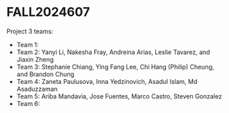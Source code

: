 # FALL2024607

Project 3 teams:

- Team 1:
- Team 2: Yanyi Li, Nakesha Fray, Andreina Arias, Leslie Tavarez, and Jiaxin Zheng
- Team 3: Stephanie Chiang, Ying Fang Lee, Chi Hang (Philip) Cheung, and Brandon Chung
- Team 4: Zaneta Paulusova, Inna Yedzinovich, Asadul Islam, Md Asaduzzaman
- Team 5: Ariba Mandavia, Jose Fuentes, Marco Castro, Steven Gonzalez
- Team 6:
